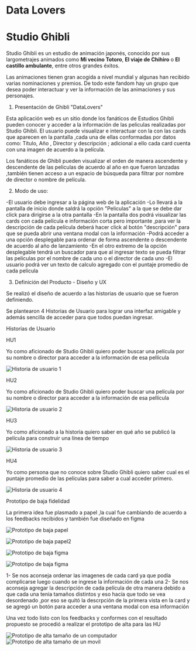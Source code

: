 # Data Lovers

# Studio Ghibli

Studio Ghibli es un estudio de animación japonés, conocido por sus largometrajes
animados como **Mi vecino Totoro**, **El viaje de Chihiro** o
**El castillo ambulante**, entre otros grandes éxitos.

Las animaciones tienen gran acogida a nivel mundial y algunas han recibido
varias nominaciones y premios. De todo este fandom hay un grupo que desea poder
interactuar y ver la información de las animaciones y sus personajes.

1. Presentación de Ghibli "DataLovers"

Esta aplicación web es un sitio donde los fanáticos de Estudios Ghibli pueden conocer y acceder a la información de las peliculas realizadas por Studio Ghibli. El usuario puede visualizar e interactuar con la con las cards que aparecen en la pantalla ,cada una de ellas conformadas por datos como: Título, Año , Director y descripción ; adicional a ello cada card cuenta con una imagen de acuerdo a la película.

Los fanáticos de Ghibli pueden visualizar el orden de manera ascendente y descendente de las peliculas de acuerdo al año en que fueron lanzadas ,también tienen acceso a un espacio de búsqueda para filtrar por nombre de director o nombre de película.

2. Modo de uso:

-El usuario debe ingresar a la página web de la aplicación 
-Lo llevará a la pantalla de inicio donde saldrá la opción "Peliculas" a la que se debe dar click para dirigirse a la otra pantalla
-En la pantalla dos podrá visualizar las cards con cada película e información corta pero importante ,para ver la descripción de cada película deberá hacer click al botón "descripción" para que se pueda abrir una ventana modal con la información 
-Podrá acceder a una opción desplegable para ordenar de forma ascendente o descendente de acuerdo al año de lanzamiento
-En el otro extremo de la opción desplegable tendrá un buscador para que al ingresar texto se pueda filtrar las peliculas por el nombre de cada uno o el director de cada uno
-El usuario podrá ver un texto de calculo agregado con el puntaje promedio de cada película

3. Definición del Producto - Diseño y UX

Se realizó el diseño de acuerdo a las historias de usuario que se fueron definiendo.

Se plantearon 4 Historias de Usuario para lograr una interfaz amigable y además sencilla de acceder para que todos puedan ingresar.

Historias de Usuario 

HU1

Yo como aficionado de Studio Ghibli
quiero poder buscar una película por su nombre o director
para acceder a la información de esa pellícula

![Historia de usuario 1](src/images/HU-1.jpg)

HU2

Yo como aficionado de Studio Ghibli
quiero poder buscar una película por su nombre o director
para acceder a la información de esa pellícula

![Historia de usuario 2](src/images/HU-2.jpg)

HU3

Yo como aficionado a la historia
quiero saber en qué año se publicó la película
para construir una línea de tiempo

![Historia de usuario 3](src/images/HU-3.jpg)

HU4

Yo como persona que no conoce sobre Studio Ghibli
quiero saber cual es el puntaje promedio de las películas
para saber a cual acceder primero.

![Historia de usuario 4](src/images/HU-4.jpg)


Prototipo de baja fidelidad

La primera idea fue plasmado a papel  ,la cual fue cambiando de acuerdo a los feedbacks recibidos y también fue diseñado en figma

![Prototipo de baja papel](src/images/Prototipo-de-baja.jpg)

![Prototipo de baja papel2](src/images/prototipo-de-baja2.jpg)

![Prototipo de baja figma](src/images/prototipodebaja-figma.jpg)

![Prototipo de baja figma](src/images/protodebaja-figma.jpg)

1- Se nos aconseja ordenar las imagenes de cada card ya que podía complicarse luego cuando se ingrese la información de cada una
2- Se nos aconseja agregar la descripción de cada película de otra manera debido a que cada una tenia tamaños distintos y eso hacía que todo se vea desordenado ,por eso se quitó la descrpción de la primera vista en la card y se agregó un botón para acceder a una ventana modal con esa información

Una vez todo listo con los feedbacks y conformes con el resultado propuesto se procedió a realizar el prototipo de alta para las HU

![Prototipo de alta tamaño de un computador](src/images/pantalla1-figma.jpg)
![Prototipo de alta tamaño de un movil](src/images/pantalla1-figmaresponsive.jpg)
